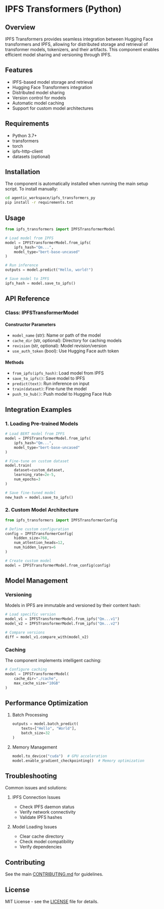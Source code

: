 # IPFS Transformers (Python)

## Overview

IPFS Transformers provides seamless integration between Hugging Face transformers and IPFS, allowing for distributed storage and retrieval of transformer models, tokenizers, and their artifacts. This component enables efficient model sharing and versioning through IPFS.

## Features

- IPFS-based model storage and retrieval
- Hugging Face Transformers integration
- Distributed model sharing
- Version control for models
- Automatic model caching
- Support for custom model architectures

## Requirements

- Python 3.7+
- transformers
- torch
- ipfs-http-client
- datasets (optional)

## Installation

The component is automatically installed when running the main setup script. To install manually:

```bash
cd agentic_workspace/ipfs_transformers_py
pip install -r requirements.txt
```

## Usage

```python
from ipfs_transformers import IPFSTransformerModel

# Load model from IPFS
model = IPFSTransformerModel.from_ipfs(
    ipfs_hash="Qm...",
    model_type="bert-base-uncased"
)

# Run inference
outputs = model.predict("Hello, world!")

# Save model to IPFS
ipfs_hash = model.save_to_ipfs()
```

## API Reference

### Class: IPFSTransformerModel

#### Constructor Parameters
- `model_name` (str): Name or path of the model
- `cache_dir` (str, optional): Directory for caching models
- `revision` (str, optional): Model revision/version
- `use_auth_token` (bool): Use Hugging Face auth token

#### Methods
- `from_ipfs(ipfs_hash)`: Load model from IPFS
- `save_to_ipfs()`: Save model to IPFS
- `predict(text)`: Run inference on input
- `train(dataset)`: Fine-tune the model
- `push_to_hub()`: Push model to Hugging Face Hub

## Integration Examples

### 1. Loading Pre-trained Models

```python
# Load BERT model from IPFS
model = IPFSTransformerModel.from_ipfs(
    ipfs_hash="Qm...",
    model_type="bert-base-uncased"
)

# Fine-tune on custom dataset
model.train(
    dataset=custom_dataset,
    learning_rate=2e-5,
    num_epochs=3
)

# Save fine-tuned model
new_hash = model.save_to_ipfs()
```

### 2. Custom Model Architecture

```python
from ipfs_transformers import IPFSTransformerConfig

# Define custom configuration
config = IPFSTransformerConfig(
    hidden_size=768,
    num_attention_heads=12,
    num_hidden_layers=6
)

# Create custom model
model = IPFSTransformerModel.from_config(config)
```

## Model Management

### Versioning

Models in IPFS are immutable and versioned by their content hash:

```python
# Load specific version
model_v1 = IPFSTransformerModel.from_ipfs("Qm...v1")
model_v2 = IPFSTransformerModel.from_ipfs("Qm...v2")

# Compare versions
diff = model_v1.compare_with(model_v2)
```

### Caching

The component implements intelligent caching:

```python
# Configure caching
model = IPFSTransformerModel(
    cache_dir="./cache",
    max_cache_size="10GB"
)
```

## Performance Optimization

1. Batch Processing
   ```python
   outputs = model.batch_predict(
       texts=["Hello", "World"],
       batch_size=32
   )
   ```

2. Memory Management
   ```python
   model.to_device("cuda")  # GPU acceleration
   model.enable_gradient_checkpointing()  # Memory optimization
   ```

## Troubleshooting

Common issues and solutions:

1. IPFS Connection Issues
   - Check IPFS daemon status
   - Verify network connectivity
   - Validate IPFS hashes

2. Model Loading Issues
   - Clear cache directory
   - Check model compatibility
   - Verify dependencies

## Contributing

See the main [CONTRIBUTING.md](../CONTRIBUTING.md) for guidelines.

## License

MIT License - see the [LICENSE](../LICENSE) file for details. 